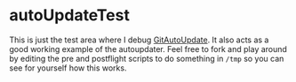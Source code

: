 # autoUpdateTest

This is just the test area where I debug [GitAutoUpdate](https://github.com/mredig/GitAutoUpdate). It also acts as a good working example of the autoupdater. Feel free to fork and play around by editing the pre and postflight scripts to do something in `/tmp` so you can see for yourself how this works.
